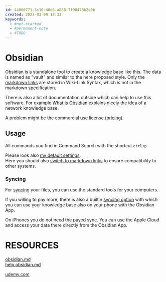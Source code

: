 ```yaml
---
id: 44060771-3c10-40d6-a888-7f98478b2e0b
created: 2023-03-09 18:33
keywords: 
  - #not-started
  - #permanent-note
  - #TODO
---
```



Obsidian
======================================================================

Obsidian is a standalone tool to create a knowledge base like this. 
The data is named as "vault" and similar to the here proposed style. 
Only the [markdown links](/coding/languages/markdown/links.md) are stored in Wiki-Link Syntax, which is not in the markdown specification.  

There is also a lot of documentation outside which can help to use this software. 
For example [What is Obsidian](https://help.obsidian.md/Obsidian/Obsidian) explains nicely the idea of a network knowledge base.  


A problem might be the commercial use license ([pricing](https://obsidian.md/pricing)). 


Usage
------------------------------------------------------------
All commands you find in Command Search with the shortcut `ctrl+p`.  

Please look also [my default settings](settings.md).  
Here you should also [switch to markdown links](https://help.obsidian.md/Linking+notes+and+files/Internal+links) to ensure compatibility to other systems. 


### Syncing
For [syncing](/knowledge/repository-base/syncing.md) your files, you can use the standard tools for your computers. 

If you willing to pay more, there is also a builtin [syncing option](https://obsidian.md/sync) with which you can use your knowledge base also on your phone with the Obsidian App.  

On iPhones you do not need the payed sync. 
You can use the Apple Cloud and access your data there directly from the Obsidian App.  




RESOURCES
======================================================================

[obsidian.md](https://obsidian.md/)  
[help.obsidian.md](https://help.obsidian.md/Obsidian/Index)  

[udemy.com](https://www.udemy.com/course/obsidian-md-digitale-notizen-schreiben-via-markdown-app/?fbclid=PAAaaZ95u5LE-iAj4j_jdtUSjzwps8tYI7W_GnjTckJbQUxBYExibdNdNrmWU_aem_th_Af9Oj8eBdvN4K8vAbB12UoEPMbn9zIbE1sdzUtk-PG4YSCF0iTqTcDTn-q6PNoU3_-WEhkN0Au8i1hanpYdzyY9u&utm_campaign=INTL-FB-PROS-DPA-Evergreen-GER-Smartly-DE&utm_content=)  
